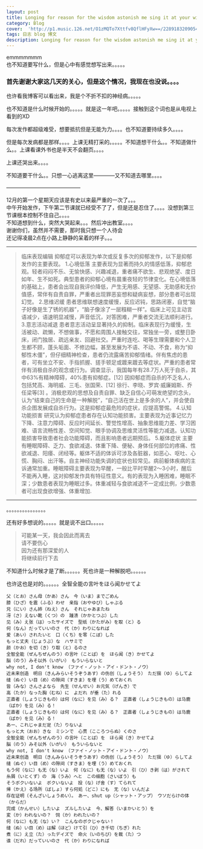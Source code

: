 ```yaml
---
layout: post
title: Longing for reason for the wisdom astonish me sing it at your will
category: Blog
cover:  'http://p1.music.126.net/O1zMQTo7Xttfv8QflHFyXw==/2289183209054989.jpg'
tags: 日志 blog 博文 
description: Longing for reason for the wisdom astonish me sing it at your will
---
```



emmmmmmm<br>
也不知道要写什么，但是心中有感觉想写出来。。。。。

### 首先谢谢大家这几天的关心，但是这个情况，我现在也没说。。。。

也许看我博客可以看出来，我是个不折不扣的神经病。。。。。

也不知道是什么时候开始的。。。。。就是这一年吧。。。。。接触到这个词也是从电视上看到的XD

每次发作都超级难受，想要抵抗但是无能为力。。。。也不知道要持续多久。。。。

但是每次发病都是那样。。。。上课无精打采的。。。。。不知道想干什么。。不知道做什么。。上课看课外书也是半天不会翻页。。。。

上课还哭出来。。。。

不知道要干什么。。只想一心逃离这里————又不知道去哪里。。。。

——————————————

12月的第一个星期天应该是有史以来最严重的一次了。。。<br>
中午开始发作，下午第二节课就已经受不了了，但是还是忍住了。。。。没想到第三节课根本控制不住自己。。。。<br>
不知道想到什么，突然大哭起来。。。然后冲出教室。。。。<br>
谢谢你们，虽然并不需要，那时我只想一个人待会<br>
还记得凌晨2点在小路上静静的呆着的样子。。。

______________

>临床表现编辑
>抑郁症可以表现为单次或反复多次的抑郁发作，以下是抑郁发作的主要表现。
>1.心境低落
>主要表现为显著而持久的情感低落，抑郁悲观。轻者闷闷不乐、无愉快感、兴趣减退，重者痛不欲生、悲观绝望、度日如年、生不如死。典型患者的抑郁心境有晨重夜轻的节律变化。在心境低落的基础上，患者会出现自我评价降低，产生无用感、无望感、无助感和无价值感，常伴有自责自罪，严重者出现罪恶妄想和疑病妄想，部分患者可出现幻觉。
>2.思维迟缓
>患者思维联想速度缓慢，反应迟钝，思路闭塞，自觉“脑子好像是生了锈的机器”，“脑子像涂了一层糨糊一样”。临床上可见主动言语减少，语速明显减慢，声音低沉，对答困难，严重者交流无法顺利进行。
>3.意志活动减退
>患者意志活动呈显著持久的抑制。临床表现行为缓慢，生活被动、疏懒，不想做事，不愿和周围人接触交往，常独坐一旁，或整日卧床，闭门独居、疏远亲友、回避社交。严重时连吃、喝等生理需要和个人卫生都不顾，蓬头垢面、不修边幅，甚至发展为不语、不动、不食，称为“抑郁性木僵”，但仔细精神检查，患者仍流露痛苦抑郁情绪。伴有焦虑的患者，可有坐立不安、手指抓握、搓手顿足或踱来踱去等症状。严重的患者常伴有消极自杀的观念或行为。调查显示，我国每年有28.7万人死于自杀，其中63%有精神障碍，40%患有抑郁症。[12]  因抑郁症而自杀的不乏名人，包括梵高、海明威、三毛、张国荣、[12]  徐行、李晓、罗宾·威廉姆斯、乔任梁等[3]  。消极悲观的思想及自责自罪、缺乏自信心可萌发绝望的念头，认为“结束自己的生命是一种解脱”，“自己活在世上是多余的人”，并会使自杀企图发展成自杀行为。这是抑郁症最危险的症状，应提高警惕。
>4.认知功能损害
>研究认为抑郁症患者存在认知功能损害。主要表现为近事记忆力下降、注意力障碍、反应时间延长、警觉性增高、抽象思维能力差、学习困难、语言流畅性差、空间知觉、眼手协调及思维灵活性等能力减退。认知功能损害导致患者社会功能障碍，而且影响患者远期预后。
>5.躯体症状
>主要有睡眠障碍、乏力、食欲减退、体重下降、便秘、身体任何部位的疼痛、性欲减退、阳痿、闭经等。躯体不适的体诉可涉及各脏器，如恶心、呕吐、心慌、胸闷、出汗等。自主神经功能失调的症状也较常见。病前躯体疾病的主诉通常加重。睡眠障碍主要表现为早醒，一般比平时早醒2～3小时，醒后不能再入睡，这对抑郁发作具有特征性意义。有的表现为入睡困难，睡眠不深；少数患者表现为睡眠过多。体重减轻与食欲减退不一定成比例，少数患者可出现食欲增强、体重增加.

_______________
。。。。。。。。。。。。。。。

还有好多想说的。。。。。就是说不出口。。。。。

>可能某一天，我会因此而离去<br>
>请不要伤心<br>
>因为还有那深爱的人<br>
>将继续前行下去<BR>

不知道什么时候才是了断。。。。。。死也许是一种解脱吧。。。。。。

也许这也是对的。。。。。。全智全能の言叶をほら闻かせてよ



```
父（とお）さん母（かあ）さん　今（いま）までごめん 
膝（ひざ）を震（ふる）わせ　亲指（おやゆび）しゃぶる 
兄（にい）さん姉（ねえ）さん　それじゃあまたね 
冴（さ）えない靴（くつ）の　踵溃（かかとつぶ）した
见（み）え张（は）ったサイズで　型纸（かたがみ）を取（と）る 
何（なん）だっていいのさ　代（か）わりになれば
爱（あい）されたいと　口（くち）を零（こぼ）した 
もっと丈夫（じょうぶ）な　ハサミで 
颜（かお）を切（き）り取（と）るのさ
全智全能（ぜんちぜんのう）の言叶（ことば）を　ほら闻（き）かせてよ 
脳（のう）みそ以外（いがい）　もういらないと
why not, I don't know （ファイ・ノット・アイ・ドント・ノウ）
近未来创造　明日（きんみらいそうぞうあす）の伤创（しょうそう）　ただ揺（ゆ）らしてよ 
缝（ぬぐ）い目（め）の隙间（すきま）を埋（う）めておくれ
皆（みな）さんさよなら　先生（せんせい）お元気（げんき）で 
高（たか）なった胸（むね）に　よだれ が垂（た）れる
正直者（しょうじきもの）は何（なに）を见（み）る？　正直者（しょうじきもの）は马鹿（ばか）を见（み）る！ 
正直者（しょうじきもの）は何（なに）を见（み）る？　正直者（しょうじきもの）は马鹿（ばか）を见（み）る！
あー、これじゃまだ足（た）りないよ 
もっと大（おお）きな　ミシンで　心贯（こころつらぬ）くのさ
全智全能（ぜんちぜんのう）の言叶（ことば）を　ほら闻（き）かせてよ 
脳（のう）みそ以外（いがい）　もういらないと
why not, I don't know （ファイ・ノット・アイ・ドント・ノウ）
近未来创造　明日（きんみらいそうぞうあす）の伤创（しょうそう）　ただ揺（ゆ）らしてよ 
缝（ぬぐ）い目（め）の隙间（すきま）を埋（う）めておくれ
もう何（なに）も无（な）いよ　何（なに）も无（な）いよ　引（ひ）き剥（は）がされて 
糸屑（いとくず）の　海（うみ）へと　この细胞（さいぼう）も 
そうボクいないよ　ボクいないよ　投（な）げ舍（す）てられて 
帰（かえ）る场所（ばしょ）すら何処（どこ）にも　无（な）いんだよ
存在证明（そんざいしょうめい）。　あー、shut up（シャット・アップ）　ウソだらけの体（からだ）
完成（かんせい）したいよ　ズルしたいよ　今、解答（いまかいとう）を 
変（か）われないの？　饲（か）われたいの？ 
何（なに）も无（な）い？　こんなのボクじゃない！ 
缝（ぬ）い目（め）は解（ほど）けて引（ひ）き千切（ちぎ）れた
煮（に）え立（た）ったデイズで　命火（いのちび）を裁（た）つ 
谁（だれ）だっていいのさ　代（か）わりになれば


```
